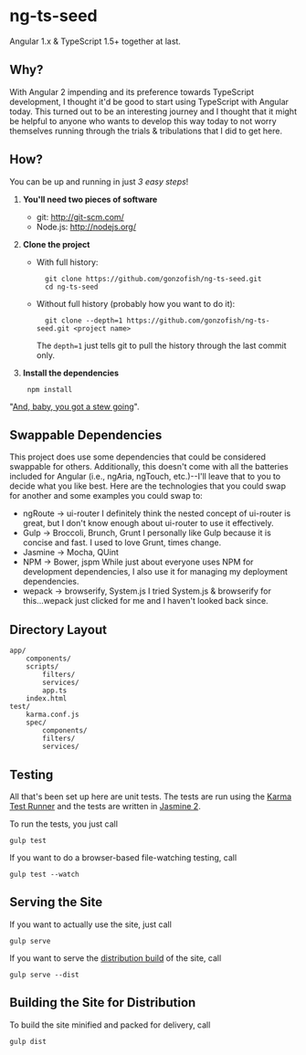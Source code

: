 # ng-ts-seed

Angular 1.x & TypeScript 1.5+ together at last.

## Why?

With Angular 2 impending and its preference towards TypeScript development, I thought it'd be good to start using TypeScript with Angular
today. This turned out to be an interesting journey and I thought that it might be helpful to anyone who wants to develop this way today to
not worry themselves running through the trials & tribulations that I did to get here.

## How?

You can be up and running in just *3 easy steps*!

1. **You'll need two pieces of software**

	- git: http://git-scm.com/
	- Node.js: http://nodejs.org/

2. **Clone the project**

	- With full history:

        	git clone https://github.com/gonzofish/ng-ts-seed.git
	        cd ng-ts-seed
	- Without full history (probably how you want to do it):

	        git clone --depth=1 https://github.com/gonzofish/ng-ts-seed.git <project name>

	    The `depth=1` just tells git to pull the history through the last commit only.

3. **Install the dependencies**

		npm install

"[And, baby, you got a stew going](https://www.youtube.com/watch?v=Sr2PlqXw03Y)".

## Swappable Dependencies

This project does use some dependencies that could be considered swappable for others. Additionally, this doesn't come with all the
batteries included for Angular (i.e., ngAria, ngTouch, etc.)--I'll leave that to you to decide what you like best. Here are the
technologies that you could swap for another and some examples you could swap to:

- ngRoute -> ui-router
    I definitely think the nested concept of ui-router is great, but I don't know enough about ui-router to use it effectively.
- Gulp -> Broccoli, Brunch, Grunt
    I personally like Gulp because it is concise and fast. I used to love Grunt, times change.
- Jasmine -> Mocha, QUint
- NPM -> Bower, jspm
    While just about everyone uses NPM for development dependencies, I also use it for managing my deployment dependencies.
- wepack -> browserify, System.js
    I tried System.js & browserify for this...wepack just clicked for me and I haven't looked back since.

## Directory Layout

	app/
		components/
		scripts/
			filters/
			services/
			app.ts
		index.html
	test/
		karma.conf.js
		spec/
			components/
			filters/
			services/

## Testing

All that's been set up here are unit tests. The tests are run using the [Karma Test Runner](http://karma-runner.github.io/0.13/index.html) and the tests are written in [Jasmine 2](http://jasmine.github.io/2.3/introduction.html).

To run the tests, you just call

	gulp test

If you want to do a browser-based file-watching testing, call

	gulp test --watch

## Serving the Site

If you want to actually use the site, just call

	gulp serve

If you want to serve the [distribution build](#building-the-site-for-distribution) of the site, call

	gulp serve --dist

## Building the Site for Distribution

To build the site minified and packed for delivery, call

	gulp dist